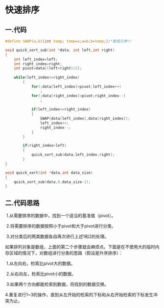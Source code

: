 # 快速排序

## 一.代码

```c
#define SWAP(a,b){int temp; temp=a;a=b;b=temp;}/*数值交换*/

void quick_sort_sub(int *data, int left,int right)
{
	int left_index=left;
	int right_index=right;
	int pivot=data[(left+right)/2];
	
	while(left_index<=right_index)
		{
			for(;data[left_index]<pivot;left_index++)
				;
			for(;data[right_index]>pivot;right_index--)
				;
		
			if(left_index<=right_index)
			{
				SWAP(data[left_index],data[right_index]);
				left_index++;
				right_index--;
			}
		}

		if(right_index>left)
		{
			quick_sort_sub(data,left_index,right);
		}
}

void quick_sort(int *data,int data_size)
{
	quick_sort_sub(data,0,data_size-1);
}
```

## 二.代码思路

​		1.从需要排序的数据中，找到一个适当的基准值（pivot）。

​		2.将需要排序的数据按照小于pivot和大于pivot进行分类。

​		3.对分类后的两类数据各自再次进行上述1和2的处理。



​		如果排列对象是数组，上面的第二个步骤就会麻烦点。下面是在不使用大的临时内存区域的情况下，对数组进行分类的思路（假设是升序排序）：

​		1.从左向右，检索比pivot大的数据。

​		2.从右向左，检索比pivot小的数据。

​		3.如果两个方向都能检索到数据，将找到的数据交换。

​		4.重复进行1~3的操作，直到从左开始的检索的下标和从右开始检索的下标发生冲突为止。



